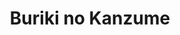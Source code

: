 --- 
title: "Buriki no Kanzume"
publishdate: "2019-8-19T16:48:46+02:00"
src: "https://365manga.net/manga/buriki-no-kanzume"
image: "https://data.365manga.net/images/thumbnails/6477-buriki-no-kanzume.jpg"
description: "[Summary By: Love_Blossom] Oukawa Nabiki dreams to be a toy maker. So, she joins the crafting club. But the person who opens the door is none other than the rumored playboy, Fukamachi Itsuru! But she finds that he is actually a pretty nice person. And better yet, he makes silverware. Read to find out what's in store for Nabiki.(:"
---